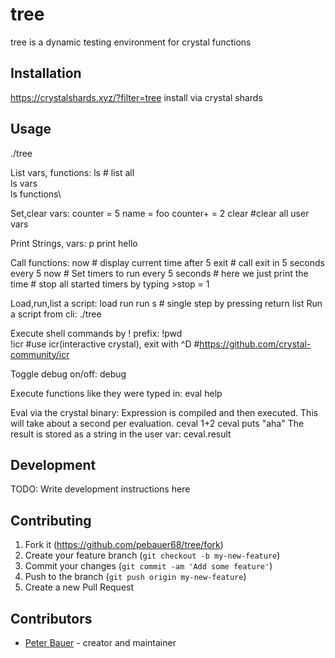 # tree

tree is a dynamic testing environment for crystal functions

## Installation

https://crystalshards.xyz/?filter=tree
install via crystal shards 

## Usage
./tree

List vars, functions: 
ls # list all\
ls vars\
ls functions\

Set,clear vars:
counter = 5 
name = foo
counter+ = 2
clear          #clear all user vars

Print Strings, vars:
p <varname> 
print hello    

Call functions:
now            # display current time
after 5 exit   # call exit in 5 seconds
every 5 now    # Set timers to run <function> every 5 seconds
                # here we just print the time
                # stop all started timers by typing >stop = 1

Load,run,list a script:
load <filename>
run 
run s  # single step by pressing return 
list
Run a script from cli:
./tree <filename>

Execute shell commands by ! prefix:
!pwd      
!icr     #use icr(interactive crystal), exit with ^D
           #https://github.com/crystal-community/icr

Toggle debug on/off:
debug

Execute functions like they were typed in:
eval help

Eval via the crystal binary:
Expression is compiled and then executed.
This will take about a second per evaluation. 
ceval 1+2
ceval puts "aha"
The result is stored as a string in the user var:
ceval.result

## Development

TODO: Write development instructions here

## Contributing

1. Fork it (<https://github.com/pebauer68/tree/fork>)
2. Create your feature branch (`git checkout -b my-new-feature`)
3. Commit your changes (`git commit -am 'Add some feature'`)
4. Push to the branch (`git push origin my-new-feature`)
5. Create a new Pull Request

## Contributors

- [Peter Bauer](https://github.com/pebauer68) - creator and maintainer
